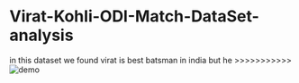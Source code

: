 # Virat-Kohli-ODI-Match-DataSet-analysis
in this dataset we found virat is best batsman in india but he >>>>>>>>>>>
![demo](https://github.com/user-attachments/assets/88b184f9-0c56-4878-b3f0-7207bd149ade)
